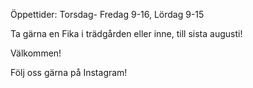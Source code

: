 Öppettider: Torsdag- Fredag 9-16, Lördag 9-15

Ta gärna en Fika i trädgården eller inne, till sista augusti! 

Välkommen!

Följ oss gärna på Instagram!


